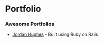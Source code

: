 # Portfolio

### Awesome Portfolios

* [Jordan Hughes](https://portfolio.jordanhudgens.com/) - Built using Ruby on Rails

